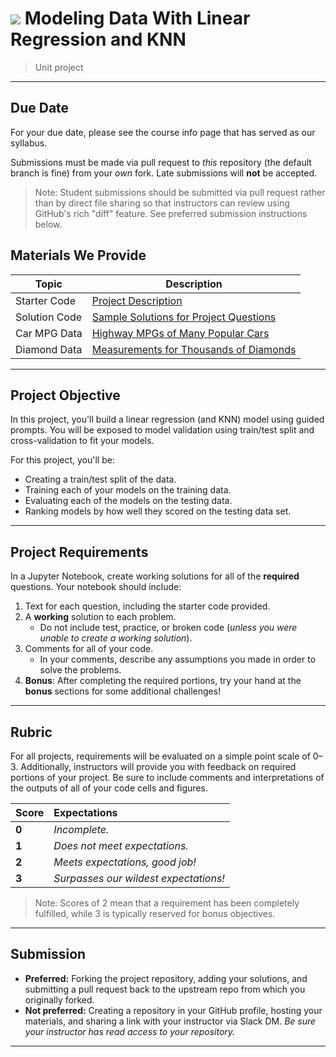 # ![](https://ga-dash.s3.amazonaws.com/production/assets/logo-9f88ae6c9c3871690e33280fcf557f33.png) Modeling Data With Linear Regression and KNN

> Unit project

---

## Due Date
For your due date, please see the course info page that has served as our syllabus.

Submissions must be made via pull request to _this_ repository (the default branch is fine) from your _own_ fork. Late submissions will **not** be accepted.

> Note: Student submissions should be submitted via pull request rather than by direct file sharing so that instructors can review using GitHub's rich "diff" feature. See preferred submission instructions below.

## Materials We Provide

| Topic | Description                                                                                                                                                        |
| --- |--------------------------------------------------------------------------------------------------------------------------------------------------------------------|
| Starter Code | [Project Description](modeling-project.ipynb)                                                                                                                      |
| Solution Code | [Sample Solutions for Project Questions]()                                                                                                                         |
| Car MPG Data | [Highway MPGs of Many Popular Cars](https://git.generalassemb.ly/datr-02/DAT-course-materials/blob/main/projects/required/project-modeling/data/mpg.csv)           |
| Diamond Data | [Measurements for Thousands of Diamonds](https://git.generalassemb.ly/datr-02/DAT-course-materials/blob/main/projects/required/project-modeling/data/diamonds.csv) |

---

## Project Objective

In this project, you'll build a linear regression (and KNN) model using guided prompts. You will be exposed to model validation using train/test split and cross-validation to fit your models.

For this project, you'll be:

  - Creating a train/test split of the data.
  - Training each of your models on the training data.
  - Evaluating each of the models on the testing data.
  - Ranking models by how well they scored on the testing data set.

---

## Project Requirements

In a Jupyter Notebook, create working solutions for all of the **required** questions. Your notebook should include:

1. Text for each question, including the starter code provided.
2. A **working** solution to each problem.
   - Do not include test, practice, or broken code (*unless you were unable to create a working solution*).
3. Comments for all of your code.
   - In your comments, describe any assumptions you made in order to solve the problems.
4. **Bonus**: After completing the required portions, try your hand at the **bonus** sections for some additional challenges!


---

## Rubric

For all projects, requirements will be evaluated on a simple point scale of 0–3. Additionally, instructors will provide you with feedback on required portions of your project. Be sure to include comments and interpretations of the outputs of all of your code cells and figures.

Score | Expectations
:--- | :---
**0** | _Incomplete._
**1** | _Does not meet expectations._
**2** | _Meets expectations, good job!_
**3** | _Surpasses our wildest expectations!_

> Note: Scores of 2 mean that a requirement has been completely fulfilled, while 3 is typically reserved for bonus objectives.


---


## Submission

- **Preferred:** Forking the project repository, adding your solutions, and submitting a pull request back to the upstream repo from which you originally forked.
- **Not preferred:** Creating a repository in your GitHub profile, hosting your materials, and sharing a link with your instructor via Slack DM. _Be sure your instructor has read access to your repository._

---
